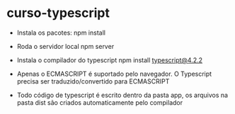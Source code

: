 # curso-typescript

- Instala os pacotes: 
npm install

- Roda o servidor local
npm server

- Instala o compilador do typescript
npm install typescript@4.2.2

- Apenas o ECMASCRIPT é suportado pelo navegador. O Typescript precisa ser traduzido/convertido para ECMASCRIPT

- Todo código de typescript é escrito dentro da pasta app, os arquivos na pasta dist são criados automaticamente pelo compilador